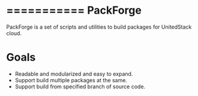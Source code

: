 ===========
PackForge
===========

PackForge is a set of scripts and utilities to build packages for UnitedStack cloud.

# Goals

  * Readable and modularized and easy to expand.
  * Support build multiple packages at the same.
  * Support build from specified branch of source code.
